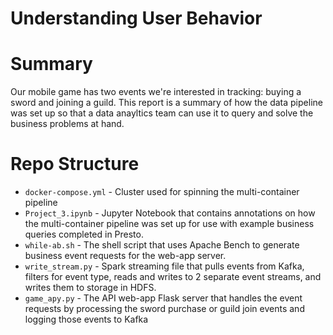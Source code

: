 # Understanding User Behavior

# Summary

Our mobile game has two events we're interested in tracking: buying a sword and joining a guild. This report is a summary of how the data pipeline was set up so that a data anayltics team can use it to query and solve the business problems at hand.

# Repo Structure

- `docker-compose.yml` - Cluster used for spinning the multi-container pipeline
- `Project_3.ipynb` - Jupyter Notebook that contains annotations on how the multi-container pipeline was set up for use with example business queries completed in Presto.
- `while-ab.sh` - The shell script that uses Apache Bench to generate business event requests for the web-app server.
- `write_stream.py` - Spark streaming file that pulls events from Kafka, filters for event type, reads and writes to 2 separate event streams, and writes them to storage in HDFS.
- `game_apy.py` - The API web-app Flask server that handles the event requests by processing the sword purchase or guild join events and logging those events to Kafka


